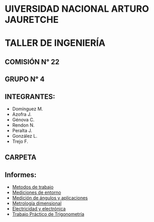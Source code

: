 # UIVERSIDAD NACIONAL ARTURO JAURETCHE

# TALLER DE INGENIERÍA

## COMISIÓN N° 22

## GRUPO N° 4

## INTEGRANTES:

- Domínguez M.
- Azofra J.
- Génova C.
- Rendon N.
- Peralta J.
- González L.
- Trejo F.

## CARPETA
## Informes: 
- [Metodos de trabajo](Informes/Metodos-de-trabajo.pdf)
- [Mediciones de entorno](Informes/Mediciones-de-entorno.pdf)
- [Medición de ángulos y aplicaciones](Informes/Meidición-de-ángulos-y-aplicaciones.pdf)
- [Metrología dimensional](Informes/Metrología-dimensional.pdf)
- [Electricidad y electrónica](Informes/Electricidad-y-electrónica.pdf)
- [Trabajo Práctico de Trigonometría](TP-Trigonometría.pdf)
